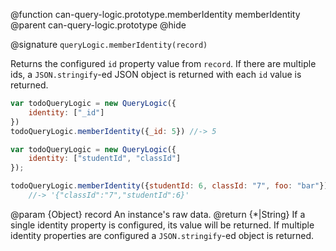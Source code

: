 @function can-query-logic.prototype.memberIdentity memberIdentity
@parent can-query-logic.prototype
@hide

@signature `queryLogic.memberIdentity(record)`

Returns the configured `id` property value from `record`.  If there are
multiple ids, a `JSON.stringify`-ed JSON object is returned with each
`id` value is returned.

```js
var todoQueryLogic = new QueryLogic({
    identity: ["_id"]
})
todoQueryLogic.memberIdentity({_id: 5}) //-> 5

var todoQueryLogic = new QueryLogic({
    identity: ["studentId", "classId"]
});

todoQueryLogic.memberIdentity({studentId: 6, classId: "7", foo: "bar"})
    //-> '{"classId":"7","studentId":6}'
```

  @param  {Object} record An instance's raw data.
  @return {*|String} If a single identity property is configured, its value will be returned.
  If multiple identity properties are configured a `JSON.stringify`-ed object is returned.
